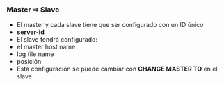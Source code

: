 ### Master ⇨ Slave

* El master y cada slave tiene que ser configurado con un ID único
 * **server-id**
* El slave tendrá configurado:
 * el master host name
 * log file name
 * posición
* Esta configuración se puede cambiar con **CHANGE MASTER TO** en el slave
